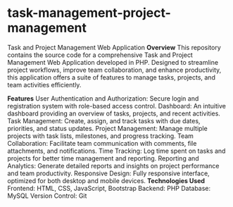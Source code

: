 # task-management-project-management

Task and Project Management Web Application
**Overview**
This repository contains the source code for a comprehensive Task and Project Management Web Application developed in PHP. Designed to streamline project workflows, improve team collaboration, and enhance productivity, this application offers a suite of features to manage tasks, projects, and team activities efficiently.

**Features**
User Authentication and Authorization: Secure login and registration system with role-based access control.
Dashboard: An intuitive dashboard providing an overview of tasks, projects, and recent activities.
Task Management: Create, assign, and track tasks with due dates, priorities, and status updates.
Project Management: Manage multiple projects with task lists, milestones, and progress tracking.
Team Collaboration: Facilitate team communication with comments, file attachments, and notifications.
Time Tracking: Log time spent on tasks and projects for better time management and reporting.
Reporting and Analytics: Generate detailed reports and insights on project performance and team productivity.
Responsive Design: Fully responsive interface, optimized for both desktop and mobile devices.
**Technologies Used**
Frontend: HTML, CSS, JavaScript, Bootstrap
Backend: PHP
Database: MySQL
Version Control: Git
